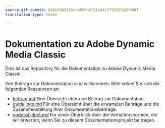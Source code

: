 ```yaml
---
source-git-commit: 648e8068125cca090a5f31a44c3795755a2b996f
translation-type: tm+mt

---
```

# Dokumentation zu Adobe Dynamic Media Classic

Dies ist das Repository für die Dokumentation zu Adobe Dynamic Media Classic.

Ihre Beiträge zur Dokumentation sind willkommen. Bitte sehen Sie sich die folgenden Ressourcen an:

* [beitrag.md](contributing.md) Eine Übersicht über den Beitrag zur Dokumentation.
* [guidelines.md](guidelines.md) Für eine Übersicht über die erwarteten Beiträge und die Zusammenstellung Ihrer Dokumentationsbeiträge.
* [code-of-duct.md](code-of-conduct.md) Für einen Überblick über die Verhaltensnormen, die wir erwarten, wenn Sie zu diesem Dokumentationsprojekt beitragen.
